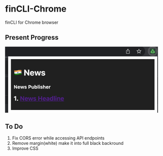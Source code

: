# finCLI-Chrome
finCLI for Chrome browser


## Present Progress

<img src="assets/Screenshot 2022-01-14 at 19.44.13.png"/>

## To Do

1. Fix CORS error while accessing API endpoints
2. Remove margin(white) make it into full black backround
3. Improve CSS